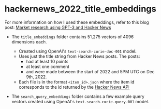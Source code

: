 # hackernews_2022_title_embeddings

For more information on how I used these embeddings, refer to this blog post: [Market research using GPT-3 and Hacker News](https://idiotlamborghini.com/articles/market_research_using_gpt3_and_hackernews)

- The `title_embeddings` folder contains 51,275 vectors of 4096 dimensions each.
  - Created using OpenAI's `text-search-curie-doc-001` model.
  - Uses just the title string from Hacker News posts. The posts:
    - had at least 10 points
    - at least one comment
    - and were made between the start of 2022 and 5PM UTC on Dec 9th, 2022.
  - Each file is in the format `<item_id>.json` where the item id corresponds to the id returned by the [Hacker News API](https://github.com/HackerNews/API#items)

- The `search_query_embeddings` folder contains a few example query vectors created using OpenAI's `text-search-curie-query-001` model.